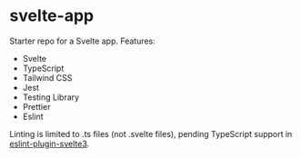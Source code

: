 # svelte-app

Starter repo for a Svelte app. Features:

- Svelte
- TypeScript
- Tailwind CSS
- Jest
- Testing Library
- Prettier
- Eslint

Linting is limited to .ts files (not .svelte files), pending TypeScript support in
[eslint-plugin-svelte3](https://github.com/sveltejs/eslint-plugin-svelte3/issues/68).
